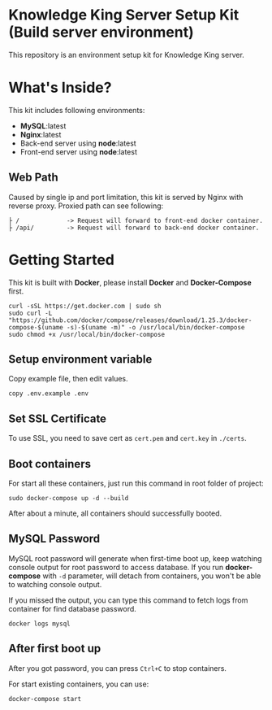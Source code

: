 # Knowledge King Server Setup Kit (Build server environment)
This repository is an environment setup kit for Knowledge King server.

# What's Inside?
This kit includes following environments:
- **MySQL**:latest
- **Nginx**:latest
- Back-end server using **node**:latest
- Front-end server using **node**:latest

## Web Path
Caused by single ip and port limitation, this kit is served by Nginx with reverse proxy.
Proxied path can see following:
```
├ /             -> Request will forward to front-end docker container.
├ /api/         -> Request will forward to back-end docker container.
```

# Getting Started
This kit is built with **Docker**, please install **Docker** and **Docker-Compose** first.
```shell
curl -sSL https://get.docker.com | sudo sh
sudo curl -L "https://github.com/docker/compose/releases/download/1.25.3/docker-compose-$(uname -s)-$(uname -m)" -o /usr/local/bin/docker-compose
sudo chmod +x /usr/local/bin/docker-compose
```

## Setup environment variable
Copy example file, then edit values.
```shell
copy .env.example .env
```

## Set SSL Certificate
To use SSL, you need to save cert as `cert.pem` and `cert.key` in `./certs`.

## Boot containers
For start all these containers, just run this command in root folder of project:
```shell
sudo docker-compose up -d --build
```
After about a minute, all containers should successfully booted.

## MySQL Password
MySQL root password will generate when first-time boot up, keep watching console output for root password to access database.
If you run **docker-compose** with `-d` parameter, will detach from containers, you won't be able to watching console output.

If you missed the output, you can type this command to fetch logs from container for find database password.
```shell
docker logs mysql
```

## After first boot up
After you got password, you can press `Ctrl+C` to stop containers.

For start existing containers, you can use:
```shell
docker-compose start
```
